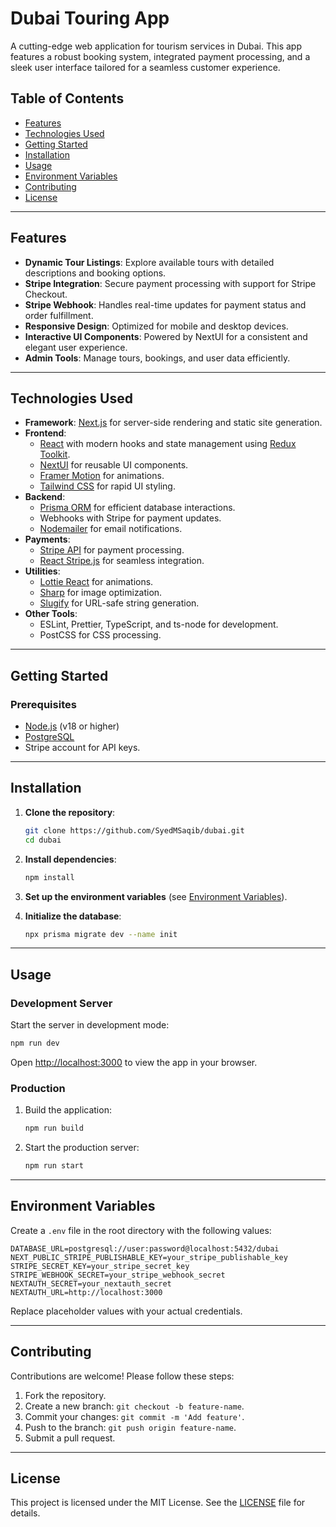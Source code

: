 # Dubai Touring App

A cutting-edge web application for tourism services in Dubai. This app features a robust booking system, integrated payment processing, and a sleek user interface tailored for a seamless customer experience.

## Table of Contents

- [Features](#features)
- [Technologies Used](#technologies-used)
- [Getting Started](#getting-started)
- [Installation](#installation)
- [Usage](#usage)
- [Environment Variables](#environment-variables)
- [Contributing](#contributing)
- [License](#license)

---

## Features

- **Dynamic Tour Listings**: Explore available tours with detailed descriptions and booking options.
- **Stripe Integration**: Secure payment processing with support for Stripe Checkout.
- **Stripe Webhook**: Handles real-time updates for payment status and order fulfillment.
- **Responsive Design**: Optimized for mobile and desktop devices.
- **Interactive UI Components**: Powered by NextUI for a consistent and elegant user experience.
- **Admin Tools**: Manage tours, bookings, and user data efficiently.

---

## Technologies Used

- **Framework**: [Next.js](https://nextjs.org/) for server-side rendering and static site generation.
- **Frontend**: 
  - [React](https://reactjs.org/) with modern hooks and state management using [Redux Toolkit](https://redux-toolkit.js.org/).
  - [NextUI](https://nextui.org/) for reusable UI components.
  - [Framer Motion](https://www.framer.com/motion/) for animations.
  - [Tailwind CSS](https://tailwindcss.com/) for rapid UI styling.
- **Backend**: 
  - [Prisma ORM](https://www.prisma.io/) for efficient database interactions.
  - Webhooks with Stripe for payment updates.
  - [Nodemailer](https://nodemailer.com/) for email notifications.
- **Payments**: 
  - [Stripe API](https://stripe.com/docs/api) for payment processing.
  - [React Stripe.js](https://stripe.com/docs/stripe-js/react) for seamless integration.
- **Utilities**: 
  - [Lottie React](https://lottiefiles.com/react) for animations.
  - [Sharp](https://sharp.pixelplumbing.com/) for image optimization.
  - [Slugify](https://github.com/simov/slugify) for URL-safe string generation.
- **Other Tools**: 
  - ESLint, Prettier, TypeScript, and ts-node for development.
  - PostCSS for CSS processing.

---

## Getting Started

### Prerequisites

- [Node.js](https://nodejs.org/) (v18 or higher)
- [PostgreSQL](https://www.postgresql.org/)
- Stripe account for API keys.

---

## Installation

1. **Clone the repository**:

   ```bash
   git clone https://github.com/SyedMSaqib/dubai.git
   cd dubai
   ```

2. **Install dependencies**:

   ```bash
   npm install
   ```

3. **Set up the environment variables** (see [Environment Variables](#environment-variables)).

4. **Initialize the database**:

   ```bash
   npx prisma migrate dev --name init
   ```

---

## Usage

### Development Server

Start the server in development mode:

```bash
npm run dev
```

Open [http://localhost:3000](http://localhost:3000) to view the app in your browser.

### Production

1. Build the application:

   ```bash
   npm run build
   ```

2. Start the production server:

   ```bash
   npm run start
   ```

---

## Environment Variables

Create a `.env` file in the root directory with the following values:

```env
DATABASE_URL=postgresql://user:password@localhost:5432/dubai
NEXT_PUBLIC_STRIPE_PUBLISHABLE_KEY=your_stripe_publishable_key
STRIPE_SECRET_KEY=your_stripe_secret_key
STRIPE_WEBHOOK_SECRET=your_stripe_webhook_secret
NEXTAUTH_SECRET=your_nextauth_secret
NEXTAUTH_URL=http://localhost:3000
```

Replace placeholder values with your actual credentials.

---

## Contributing

Contributions are welcome! Please follow these steps:

1. Fork the repository.
2. Create a new branch: `git checkout -b feature-name`.
3. Commit your changes: `git commit -m 'Add feature'`.
4. Push to the branch: `git push origin feature-name`.
5. Submit a pull request.

---

## License

This project is licensed under the MIT License. See the [LICENSE](LICENSE) file for details.
